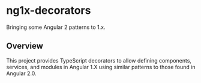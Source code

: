 # ng1x-decorators
Bringing some Angular 2 patterns to 1.x.

## Overview
This project provides TypeScript decorators to allow defining components, services, and modules in Angular 1.X
using similar patterns to those found in Angular 2.0.